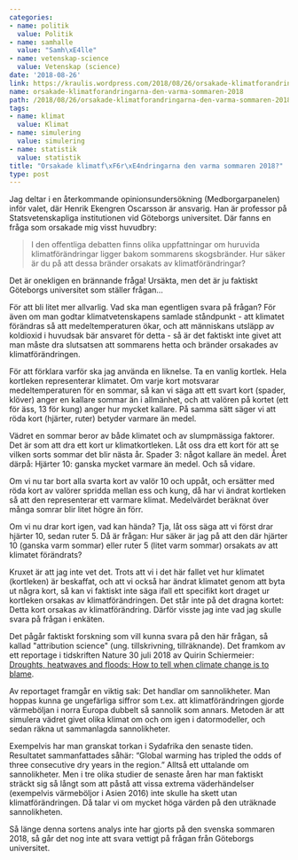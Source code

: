 ```yaml
---
categories:
- name: politik
  value: Politik
- name: samhalle
  value: "Samh\xE4lle"
- name: vetenskap-science
  value: Vetenskap (science)
date: '2018-08-26'
link: https://kraulis.wordpress.com/2018/08/26/orsakade-klimatforandringarna-den-varma-sommaren-2018/
name: orsakade-klimatforandringarna-den-varma-sommaren-2018
path: /2018/08/26/orsakade-klimatforandringarna-den-varma-sommaren-2018/
tags:
- name: klimat
  value: Klimat
- name: simulering
  value: simulering
- name: statistik
  value: statistik
title: "Orsakade klimatf\xF6r\xE4ndringarna den varma sommaren 2018?"
type: post
---
```

Jag deltar i en återkommande opinionsundersökning (Medborgarpanelen) inför valet, där Henrik Ekengren Oscarsson är ansvarig. Han är professor på Statsvetenskapliga institutionen vid Göteborgs universitet. Där fanns en fråga som orsakade mig visst huvudbry:

> I den offentliga debatten finns olika uppfattningar om huruvida klimatförändringar ligger bakom sommarens skogsbränder. Hur säker är du på att dessa bränder orsakats av klimatförändringar?

Det är onekligen en brännande fråga! Ursäkta, men det är ju faktiskt Göteborgs universitet som ställer frågan...

För att bli litet mer allvarlig. Vad ska man egentligen svara på frågan? För även om man godtar klimatvetenskapens samlade ståndpunkt - att klimatet förändras så att medeltemperaturen ökar, och att människans utsläpp av koldioxid i huvudsak bär ansvaret för detta - så är det faktiskt inte givet att man måste dra slutsatsen att sommarens hetta och bränder orsakades av klimatförändringen.



För att förklara varför ska jag använda en liknelse. Ta en vanlig kortlek. Hela kortleken representerar klimatet. Om varje kort motsvarar medeltemperaturen för en sommar, så kan vi säga att ett svart kort (spader, klöver) anger en kallare sommar än i allmänhet, och att valören på kortet (ett för äss, 13 för kung) anger hur mycket kallare. På samma sätt säger vi att röda kort (hjärter, ruter) betyder varmare än medel. 

Vädret en sommar beror av både klimatet och av slumpmässiga faktorer. Det är som att dra ett kort ur klimatkortleken. Låt oss dra ett kort för att se vilken sorts sommar det blir nästa år. Spader 3: något kallare än medel. Året därpå: Hjärter 10: ganska mycket varmare än medel. Och så vidare.

Om vi nu tar bort alla svarta kort av valör 10 och uppåt, och ersätter med röda kort av valörer spridda mellan ess och kung, då har vi ändrat kortleken så att den representerar ett varmare klimat. Medelvärdet beräknat över många somrar blir litet högre än förr.

Om vi nu drar kort igen, vad kan hända? Tja, låt oss säga att vi först drar hjärter 10, sedan ruter 5. Då är frågan: Hur säker är jag på att den där hjärter 10 (ganska varm sommar) eller ruter 5 (litet varm sommar) orsakats av att klimatet förändrats?

Kruxet är att jag inte vet det. Trots att vi i det här fallet vet hur klimatet (kortleken) är beskaffat, och att vi också har ändrat klimatet genom att byta ut några kort, så kan vi faktiskt inte säga ifall ett specifikt kort draget ur kortleken orsakas av klimatförändringen. Det står inte på det dragna kortet: Detta kort orsakas av klimatförändring. Därför visste jag inte vad jag skulle svara på frågan i enkäten.

Det pågår faktiskt forskning som vill kunna svara på den här frågan, så kallad "attribution science" (ung. tillskrivning, tillräknande). Det framkom av ett reportage i tidskriften Nature 30 juli 2018 av Quirin Schiermeier: [Droughts, heatwaves and floods: How to tell when climate change is to blame](https://www.nature.com/articles/d41586-018-05849-9).

Av reportaget framgår en viktig sak: Det handlar om sannolikheter. Man hoppas kunna ge ungefärliga siffror som t.ex. att klimatförändringen gjorde värmeböljan i norra Europa dubbelt så sannolik som annars. Metoden är att simulera vädret givet olika klimat om och om igen i datormodeller, och sedan räkna ut sammanlagda sannolikheter.

Exempelvis har man granskat torkan i Sydafrika den senaste tiden. Resultatet sammanfattades såhär: “Global warming has tripled the odds of three consecutive dry years in the region.” Alltså ett uttalande om sannolikheter. Men i tre olika studier de senaste åren har man faktiskt sträckt sig så långt som att påstå att vissa extrema väderhändelser (exempelvis värmeböljor i Asien 2016) inte skulle ha skett utan klimatförändringen. Då talar vi om mycket höga värden på den uträknade sannolikheten.

Så länge denna sortens analys inte har gjorts på den svenska sommaren 2018, så går det nog inte att svara vettigt på frågan från Göteborgs universitet.

